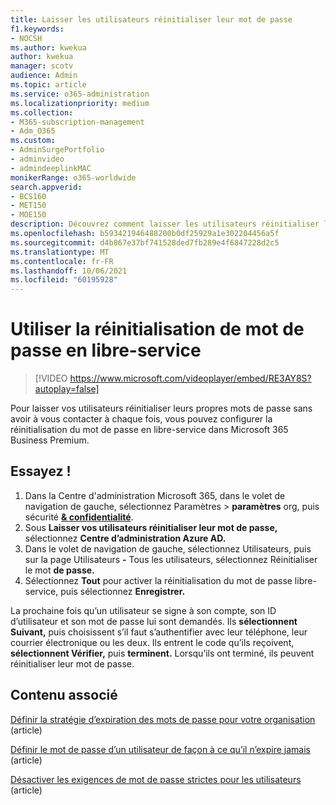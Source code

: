```yaml
---
title: Laisser les utilisateurs réinitialiser leur mot de passe
f1.keywords:
- NOCSH
ms.author: kwekua
author: kwekua
manager: scotv
audience: Admin
ms.topic: article
ms.service: o365-administration
ms.localizationpriority: medium
ms.collection:
- M365-subscription-management
- Adm_O365
ms.custom:
- AdminSurgePortfolio
- adminvideo
- admindeeplinkMAC
monikerRange: o365-worldwide
search.appverid:
- BCS160
- MET150
- MOE150
description: Découvrez comment laisser les utilisateurs réinitialiser leur mot de passe dans Microsoft 365 Business Premium.
ms.openlocfilehash: b593421946488200b0df25929a1e302204456a5f
ms.sourcegitcommit: d4b867e37bf741528ded7fb289e4f6847228d2c5
ms.translationtype: MT
ms.contentlocale: fr-FR
ms.lasthandoff: 10/06/2021
ms.locfileid: "60195928"
---
```

# <a name="set-up-self-service-password-reset"></a>Utiliser la réinitialisation de mot de passe en libre-service

> [!VIDEO https://www.microsoft.com/videoplayer/embed/RE3AY8S?autoplay=false]

Pour laisser vos utilisateurs réinitialiser leurs propres mots de passe sans avoir à vous contacter à chaque fois, vous pouvez configurer la réinitialisation du mot de passe en libre-service dans Microsoft 365 Business Premium.

## <a name="try-it"></a>Essayez !

1. Dans la Centre d'administration Microsoft 365, dans le volet de navigation de gauche, sélectionnez Paramètres  >  **paramètres** org, puis sécurité <a href="https://go.microsoft.com/fwlink/p/?linkid=2072756" target="_blank">**& confidentialité**</a>.
1. Sous **Laisser vos utilisateurs réinitialiser leur mot de passe,** sélectionnez **Centre d’administration Azure AD.**
1. Dans le volet de navigation de gauche, sélectionnez Utilisateurs, puis sur la page Utilisateurs **-** Tous les utilisateurs, sélectionnez Réinitialiser le mot **de passe.**
1. Sélectionnez **Tout** pour activer la réinitialisation du mot de passe libre-service, puis sélectionnez **Enregistrer.**

La prochaine fois qu’un utilisateur se signe à son compte, son ID d’utilisateur et son mot de passe lui sont demandés. Ils **sélectionnent Suivant,** puis choisissent s’il faut s’authentifier avec leur téléphone, leur courrier électronique ou les deux. Ils entrent le code qu’ils reçoivent, **sélectionnent Vérifier,** puis **terminent.** Lorsqu’ils ont terminé, ils peuvent réinitialiser leur mot de passe.

## <a name="related-content"></a>Contenu associé

[Définir la stratégie d’expiration des mots de passe pour votre organisation](/microsoft-365/admin/manage/set-password-expiration-policy) (article)

[Définir le mot de passe d’un utilisateur de façon à ce qu’il n’expire jamais](/microsoft-365/admin/add-users/set-password-to-never-expire) (article)

[Désactiver les exigences de mot de passe strictes pour les utilisateurs](/microsoft-365/admin/add-users/strong-password) (article)
